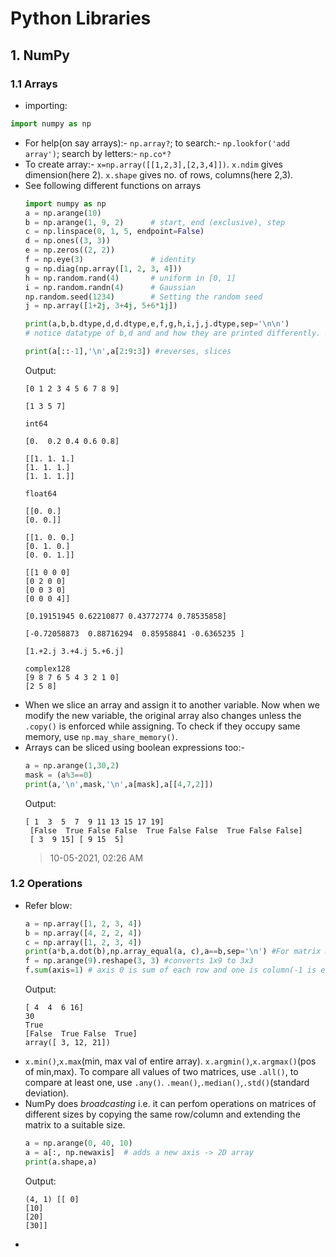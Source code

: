 # Python Libraries

## 1. NumPy
### 1.1 Arrays
* importing:
```python
import numpy as np
```
* For help(on say arrays):- `np.array?`; to search:- `np.lookfor('add array')`; search by letters:- `np.co*?`
* To create array:- `x=np.array([[1,2,3],[2,3,4]])`. `x.ndim` gives dimension(here 2). `x.shape` gives no. of rows, columns(here 2,3).
* See following different functions on arrays
  ```python
  import numpy as np
  a = np.arange(10)
  b = np.arange(1, 9, 2)      # start, end (exclusive), step
  c = np.linspace(0, 1, 5, endpoint=False)
  d = np.ones((3, 3))
  e = np.zeros((2, 2))
  f = np.eye(3)               # identity
  g = np.diag(np.array([1, 2, 3, 4]))
  h = np.random.rand(4)       # uniform in [0, 1]
  i = np.random.randn(4)      # Gaussian
  np.random.seed(1234)        # Setting the random seed
  j = np.array([1+2j, 3+4j, 5+6*1j])

  print(a,b,b.dtype,d,d.dtype,e,f,g,h,i,j,j.dtype,sep='\n\n') 
  # notice datatype of b,d and and how they are printed differently. Bool and other datatypes also exist

  print(a[::-1],'\n',a[2:9:3]) #reverses, slices
  ```
  Output:
  ```
  [0 1 2 3 4 5 6 7 8 9] 

  [1 3 5 7] 
  
  int64 

  [0.  0.2 0.4 0.6 0.8] 

  [[1. 1. 1.]
  [1. 1. 1.]
  [1. 1. 1.]] 
  
  float64 

  [[0. 0.]
  [0. 0.]] 

  [[1. 0. 0.]
  [0. 1. 0.]
  [0. 0. 1.]] 

  [[1 0 0 0]
  [0 2 0 0]
  [0 0 3 0]
  [0 0 0 4]] 

  [0.19151945 0.62210877 0.43772774 0.78535858] 

  [-0.72058873  0.88716294  0.85958841 -0.6365235 ] 

  [1.+2.j 3.+4.j 5.+6.j] 
  
  complex128 
  [9 8 7 6 5 4 3 2 1 0] 
  [2 5 8]
  ```
* When we slice an array and assign it to another variable. Now when we modify the new variable, the original array also changes unless the `.copy()` is enforced while assigning. To check if they occupy same memory, use `np.may_share_memory()`.
* Arrays can be sliced using boolean expressions too:-  
  ```python
  a = np.arange(1,30,2)
  mask = (a%3==0)
  print(a,'\n',mask,'\n',a[mask],a[[4,7,2]])
  ```
  Output:
  ```
  [ 1  3  5  7  9 11 13 15 17 19] 
   [False  True False False  True False False  True False False] 
   [ 3  9 15] [ 9 15  5]
  ```
  > 10-05-2021, 02:26 AM
### 1.2 Operations
* Refer blow:  
  ```python
  a = np.array([1, 2, 3, 4])
  b = np.array([4, 2, 2, 4]) 
  c = np.array([1, 2, 3, 4])
  print(a*b,a.dot(b),np.array_equal(a, c),a==b,sep='\n') #For matrix multiplication, use dot
  f = np.arange(9).reshape(3, 3) #converts 1x9 to 3x3
  f.sum(axis=1) # axis 0 is sum of each row and one is column(-1 is equivalent to 1, -2 to 0). For 3D arrays another   axis is added
  ```
  Output:
  ```
  [ 4  4  6 16]
  30
  True
  [False  True False  True]
  array([ 3, 12, 21])
  ```
* `x.min()`,`x.max`(min, max val of entire array). `x.argmin()`,`x.argmax()`(pos of min,max). To compare all values of two matrices, use `.all()`, to compare at least one, use `.any()`. `.mean()`,`.median()`,`.std()`(standard deviation).
* NumPy does *broadcasting* i.e. it can perfom operations on matrices of different sizes by copying the same row/column and extending the matrix to a suitable size.  
  ```python
  a = np.arange(0, 40, 10)
  a = a[:, np.newaxis]  # adds a new axis -> 2D array
  print(a.shape,a)
  ```
  Output:
  ```
  (4, 1) [[ 0]
  [10]
  [20]
  [30]]
  ```
* 
